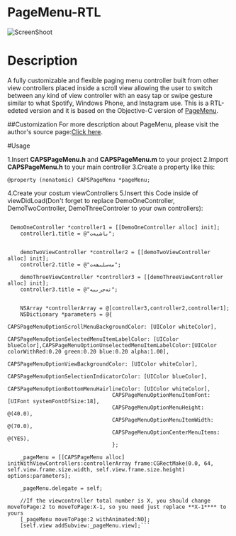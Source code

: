 # PageMenu-RTL

![ScreenShoot](https://cloud.githubusercontent.com/assets/10268796/23753487/f8d4d798-04d9-11e7-9db5-784dec4b8018.png)

# Description
A fully customizable and flexible paging menu controller built from other view controllers placed inside a scroll view allowing the user to switch between any kind of view controller with an easy tap or swipe gesture similar to what Spotify, Windows Phone, and Instagram use. This is a RTL-edeted version and it is based on the Objective-C version of <a href="https://github.com/uacaps/PageMenu">PageMenu<a/>.

##Customization
For more description about PageMenu, please visit the author's source page:<a href="https://github.com/uacaps/PageMenu">Click here</a>.

#Usage

1.Insert **CAPSPageMenu.h** and **CAPSPageMenu.m** to your project
2.Import **CAPSPageMenu.h** to your main controller
3.Create a property like this:

```
@property (nonatomic) CAPSPageMenu *pageMenu;
```


4.Create your costum viewControllers
5.Insert this Code inside of viewDidLoad(Don't forget to replace DemoOneController, DemoTwoController, DemoThreeControler to your own controllers):

```

 DemoOneController *controller1 = [[DemoOneController alloc] init];
    controller1.title = @"باشبەت";


    demoTwoViewController *controller2 = [[demoTwoViewController alloc] init];
    controller2.title = @"مەسلىھەت";

    demoThreeViewController *controller3 = [[demoThreeViewController alloc] init];
    controller3.title = @"تەجرىبە";


    NSArray *controllerArray = @[controller3,controller2,controller1];
    NSDictionary *parameters = @{
                                 CAPSPageMenuOptionScrollMenuBackgroundColor: [UIColor whiteColor],
                                 CAPSPageMenuOptionSelectedMenuItemLabelColor: [UIColor blueColor],CAPSPageMenuOptionUnselectedMenuItemLabelColor:[UIColor colorWithRed:0.20 green:0.20 blue:0.20 alpha:1.00],
                                 CAPSPageMenuOptionViewBackgroundColor: [UIColor whiteColor],
                                 CAPSPageMenuOptionSelectionIndicatorColor: [UIColor blueColor],
                                 CAPSPageMenuOptionBottomMenuHairlineColor: [UIColor whiteColor],
                                 CAPSPageMenuOptionMenuItemFont: [UIFont systemFontOfSize:18],
                                 CAPSPageMenuOptionMenuHeight: @(40.0),
                                 CAPSPageMenuOptionMenuItemWidth: @(70.0),
                                 CAPSPageMenuOptionCenterMenuItems: @(YES),
                                 };

    _pageMenu = [[CAPSPageMenu alloc] initWithViewControllers:controllerArray frame:CGRectMake(0.0, 64, self.view.frame.size.width, self.view.frame.size.height) options:parameters];

    _pageMenu.delegate = self;

    //If the viewcontroller total number is X, you should change moveToPage:2 to moveToPage:X-1, so you need just replace **X-1**** to yours
    [_pageMenu moveToPage:2 withAnimated:NO];
    [self.view addSubview:_pageMenu.view];```
    


